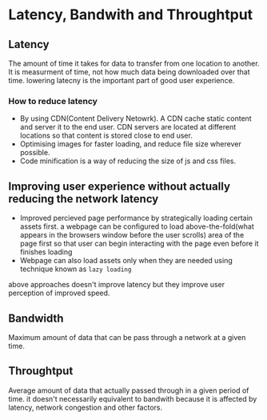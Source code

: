 # Latency, Bandwith and Throughtput

## Latency

The amount of time it takes for data to transfer from one location to another. It is measurment of time, not how much data being downloaded over that time. lowering latecny is the important part of good user experience.

### How to reduce latency

- By using CDN(Content Delivery Netowrk). A CDN cache static content and server it to the end user. CDN servers are located at different locations so that content is stored close to end user.
- Optimising images for faster loading, and reduce file size wherever possible.
- Code minification is a way of reducing the size of js and css files.

## Improving user experience without actually reducing the network latency

- Improved percieved page performance by strategically loading certain assets first. a webpage can be configured to load above-the-fold(what appears in the browsers window before the user scrolls) area of the page first so that user can begin interacting with the page even before it finishes loading
- Webpage can also load assets only when they are needed using technique known as `lazy loading`

above approaches doesn't improve latency but they improve user perception of improved speed.

## Bandwidth

Maximum amount of data that can be pass through a network at a given time.

## Throughtput

Average amount of data that actually passed through in a given period of time. it doesn't necessarily equivalent to bandwith because it is affected by latency, network congestion and other factors.
